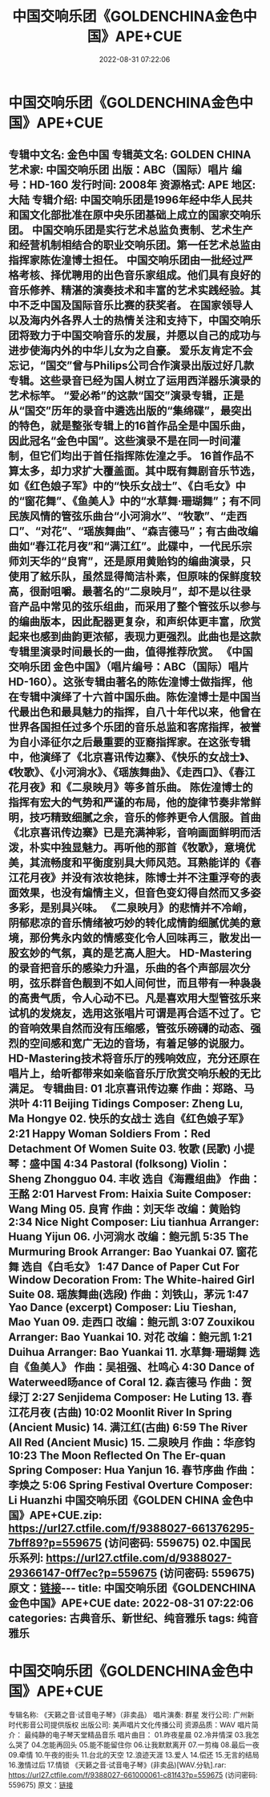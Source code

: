 ﻿---
title: 中国交响乐团《GOLDENCHINA金色中国》APE+CUE
date: 2022-08-31 07:22:06
categories: 古典音乐、新世纪、纯音雅乐
tags: 纯音雅乐
---
# 中国交响乐团《GOLDENCHINA金色中国》APE+CUE

专辑中文名: 金色中国
专辑英文名: GOLDEN CHINA
艺术家: 中国交响乐团
出版：ABC（国际）唱片
编号：HD-160
发行时间: 2008年
资源格式: APE
地区: 大陆
专辑介绍:
中国交响乐团是1996年经中华人民共和国文化部批准在原中央乐团基础上成立的国家交响乐团。
中国交响乐团是实行艺术总监负责制、艺术生产和经营机制相结合的职业交响乐团。第一任艺术总监由指挥家陈佐湟博士担任。
中国交响乐团由一批经过严格考核、择优聘用的出色音乐家组成。他们具有良好的音乐修养、精湛的演奏技术和丰富的艺术实践经验。其中不乏中国及国际音乐比赛的获奖者。
在国家领导人以及海内外各界人士的热情关注和支持下，中国交响乐团将致力于中国交响音乐的发展，并愿以自己的成功与进步使海内外的中华儿女为之自豪。
爱乐友肯定不会忘记，“国交”曾与Philips公司合作演录出版过好几款专辑。这些录音已经为国人树立了运用西洋器乐演录的艺术标竿。
“爱必希”的这款“国交”演录专辑，正是从“国交”历年的录音中遴选出版的“集绵碟”，最突出的特色，就是整张专辑上的16首作品全是中国乐曲，因此冠名“金色中国”。这些演录不是在同一时间灌制，但它们均出于首任指挥陈佐湟之手。
16首作品不算太多，却力求扩大覆盖面。其中既有舞剧音乐节选，如《红色娘子军》中的“快乐女战士”、《白毛女》中的“窗花舞”、《鱼美人》中的“水草舞·珊瑚舞”；有不同民族风情的管弦乐曲台“小河淌水”、“牧歌”、“走西口”、“对花”、“瑶族舞曲”、“森吉德马”；有古曲改编曲如“春江花月夜”和“满江红”。此碟中，一代民乐宗师刘天华的“良宵”，还是原用黄贻钧的编曲演录，只使用了絃乐队，虽然显得简洁朴素，但原味的保鲜度较高，很耐咀嚼。最著名的“二泉映月”，却不是以往录音产品中常见的弦乐组曲，而采用了整个管弦乐以参与的编曲版本，因此配器更复杂，和声织体更丰富，欣赏起来也感到曲韵更浓郁，表现力更强烈。此曲也是这款专辑里演录时间最长的一曲，值得推荐欣赏。
《中国交响乐团
金色中国》（唱片编号：ABC（国际）唱片HD-160）。这张专辑由著名的陈佐湟博士做指挥，他在专辑中演绎了十六首中国乐曲。陈佐湟博士是中国当代最出色和最具魅力的指挥，自八十年代以来，他曾在世界各国担任过多个乐团的音乐总监和客席指挥，被誉为自小泽征尔之后最重要的亚裔指挥家。在这张专辑中，他演绎了《北京喜讯传边寨》、《快乐的女战士》、《牧歌》、《小河淌水》、《瑶族舞曲》、《走西口》、《春江花月夜》和《二泉映月》等多首乐曲。
陈佐湟博士的指挥有宏大的气势和严谨的布局，他的旋律节奏非常鲜明，技巧精致细腻之余，音乐的修养更令人信服。首曲《北京喜讯传边寨》已是充满神彩，音响画面鲜明而活泼，朴实中独显魅力。再听他的那首《牧歌》，意境优美，其流畅度和平衡度别具大师风范。耳熟能详的《春江花月夜》并没有浓妆艳抹，陈博士并不注重浮夸的表面效果，也没有煸情主义，但音色变幻得自然而又多姿多彩，是别具兴味。
《二泉映月》的悲情并不冷峭，阴郁悲凉的音乐情绪被巧妙的转化成情韵细腻优美的意境，那份隽永内敛的情感变化令人回味再三，散发出一股玄妙的气氛，真的是艺高人胆大。
HD-Mastering的录音把音乐的感染力升温，乐曲的各个声部层次分明，弦乐群音色靓到不如人间何世，而且带有一种袅袅的高贵气质，令人心动不已。凡是喜欢用大型管弦乐来试机的发烧友，选用这张唱片可谓是再合适不过了。它的音响效果自然而没有压缩感，管弦乐磅礴的动态、强烈的空间感和宽广无边的音场，有着足够的说服力。
HD-Mastering技术将音乐厅的残响效应，充分还原在唱片上，给听都带来如亲临音乐厅欣赏交响乐般的无比满足。
专辑曲目:
01 北京喜讯传边寨 作曲：郑路、马洪叶 4:11
Beijing Tidings Composer: Zheng Lu, Ma Hongye
02. 快乐的女战士 选自《红色娘子军》 2:21
Happy Woman Soldiers From：Red Detachment Of Women Suite
03. 牧歌 (民歌) 小提琴：盛中国 4:34
Pastoral (folksong) Violin：Sheng Zhongguo
04. 丰收 选自《海霞组曲》 作曲：王酩 2:01
Harvest From: Haixia Suite Composer: Wang Ming
05. 良宵 作曲：刘天华 改编：黄贻钧 2:34
Nice Night Composer: Liu tianhua Arranger: Huang Yijun
06. 小河淌水 改编：鲍元凯 5:35
The Murmuring Brook Arranger: Bao Yuankai
07. 窗花舞 选自《白毛女》 1:47
Dance of Paper Cut For Window Decoration From: The White-haired
Girl Suite
08. 瑶族舞曲(选段) 作曲：刘铁山，茅沅 1:47
Yao Dance (excerpt) Composer: Liu Tieshan, Mao Yuan
09. 走西口 改编：鲍元凯 3:07
Zouxikou Arranger: Bao Yuankai
10. 对花 改编：鲍元凯 1:21
Duihua Arranger: Bao Yuankai
11. 水草舞·珊瑚舞 选自《鱼美人》 作曲：吴祖强、杜鸣心 4:30
Dance of Waterweed旸ance of Coral
12. 森吉德马 作曲：贺绿汀 2:27
Senjidema Composer: He Luting
13. 春江花月夜 (古曲) 10:02
Moonlit River In Spring (Ancient Music)
14. 满江红(古曲) 6:59
The River All Red (Ancient Music)
15. 二泉映月 作曲：华彦钧 10:23
The Moon Reflected On The Er-quan Spring Composer: Hua
Yanjun
16. 春节序曲 作曲：李焕之 5:06
Spring Festival Overture Composer: Li Huanzhi
中国交响乐团《GOLDEN CHINA 金色中国》APE+CUE.zip: https://url27.ctfile.com/f/9388027-661376295-7bff89?p=559675
(访问密码: 559675)
02.中国民乐系列: https://url27.ctfile.com/d/9388027-29366147-0ff7ec?p=559675
(访问密码: 559675)
原文：[链接](https://blog.sina.com.cn/s/blog_1647c7e7601030z5j.html)---
title: 中国交响乐团《GOLDENCHINA金色中国》APE+CUE
date: 2022-08-31 07:22:06
categories: 古典音乐、新世纪、纯音雅乐
tags: 纯音雅乐
---
# 中国交响乐团《GOLDENCHINA金色中国》APE+CUE

专辑名称: 《天籁之音·试音电子琴》（非卖品）
唱片演奏: 群星
发行公司: 广州新时代影音公司提供版权
出版公司: 美声唱片文化传播公司
资源品质：WAV
唱片简介：
最纯静的电子琴天堂精品音乐
唱片曲目：
01.昨夜星晨
02.冷井情深
03.我怎么哭了
04.怎能再回头
05.能不能留住你
06.让我默默离开
07.一剪梅
08.最后一夜
09.牵情
10.午夜的街头
11.台北的天空
12.浪迹天涯
13.爱人
14.偿还
15.无言的结局
16.激情过后
17.情锁
《天籁之音·试音电子琴》(非卖品)[WAV.分轨].rar: https://url27.ctfile.com/f/9388027-661000061-c81f43?p=559675
(访问密码: 559675)
原文：[链接](https://blog.sina.com.cn/s/blog_1647c7e7601030z5j.html)